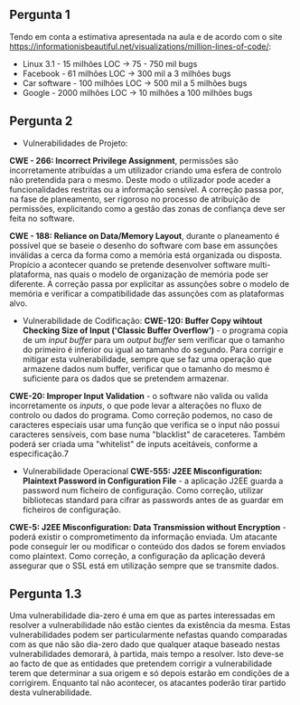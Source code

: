 ## Pergunta 1

Tendo em conta a estimativa apresentada na aula e de acordo com o site https://informationisbeautiful.net/visualizations/million-lines-of-code/:
- Linux 3.1 - 15 milhões LOC -> 75 - 750 mil bugs
- Facebook - 61 milhões LOC -> 300 mil a 3 milhões bugs
- Car software - 100 milhões LOC -> 500 mil a 5 milhões bugs
- Google - 2000 milhões LOC -> 10 milhões a 100 milhões bugs

## Pergunta 2

* Vulnerabilidades de Projeto:

**CWE - 266: Incorrect Privilege Assignment**, permissões são incorretamente atribuídas a um utilizador criando uma esfera de controlo não pretendida para o mesmo. Deste modo o utilizador pode aceder a funcionalidades restritas ou a informação sensível.
A correção passa por, na fase de planeamento, ser rigoroso no processo de atribuição de permissões, explicitando como a gestão das zonas de confiança deve ser feita no software.

**CWE - 188: Reliance on Data/Memory Layout**, durante o planeamento é possível que se baseie o desenho do software com base em assunções inválidas a cerca da forma como a memória está organizada ou disposta. Propício a acontecer quando se pretende desenvolver software multi-plataforma, nas quais o modelo de organização de memória pode ser diferente.
A correção passa por explicitar as assunções sobre o modelo de memória e verificar a compatibilidade das assunções com as plataformas alvo.

* Vulnerabilidade de Codificação:
**CWE-120: Buffer Copy wihtout Checking Size of Input ('Classic Buffer Overflow')** - o programa copia de um _input buffer_ para um _output buffer_ sem verificar que o tamanho do primeiro é inferior ou igual ao tamanho do segundo.
Para corrigir e mitigar esta vulnerabilidade, sempre que se faz uma operação que armazene dados num buffer, verificar que o tamanho do mesmo é suficiente para os dados que se pretendem armazenar.

**CWE-20: Improper Input Validation** - o software não valida ou valida incorretamente os _inputs_, o que pode levar a alterações no fluxo de controlo ou dados do programa.
Como correção podemos, no caso de caracteres especiais usar uma função que verifica se o input não possui caracteres sensíveis, com base numa "blacklist" de caraceteres. Também poderá ser criada uma "whitelist" de inputs aceitáveis, conforme a especificação.7

* Vulnerabilidade Operacional
**CWE-555: J2EE Misconfiguration: Plaintext Password in Configuration File** - a aplicação J2EE guarda a password num ficheiro de configuração.
Como correção, utilizar bibliotecas standard para cifrar as passwords antes de as guardar em ficheiros de configuração.

**CWE-5: J2EE Misconfiguration: Data Transmission without Encryption** - poderá existir o comprometimento da informação enviada. Um atacante pode conseguir ler ou modificar o conteúdo dos dados se forem enviados como plaintext.
Como correção, a configuração da aplicação deverá assegurar que o SSL está em utilização sempre que se transmite dados.

## Pergunta 1.3

Uma vulnerabilidade dia-zero é uma em que as partes interessadas em resolver a vulnerabilidade não estão cientes 
da existência da mesma. Estas vulnerabilidades podem ser particularmente nefastas quando comparadas com as
que não são dia-zero dado que qualquer ataque baseado nestas vulnerabilidades demorará, à partida, mais tempo a 
resolver. Isto deve-se ao facto de que as entidades que pretendem corrigir a vulnerabilidade terem que determinar a
sua origem e só depois estarão em condições de a corrigirem. Enquanto tal não acontecer, os atacantes poderão 
tirar partido desta vulnerabilidade.

